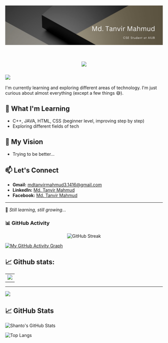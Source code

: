 ![My Photo](https://github.com/Md-Tanvir2034/Md-Tanvir2034/blob/main/WhatsApp%20Image%202025-02-25%20at%2022.20.51_af7f9886.jpg)
<!-- Animated Typing Headline -->  
<h1 align="center">
  <img src="https://readme-typing-svg.herokuapp.com?font=Fira+Code:semibold&size=24&duration=4000&pause=500&color=1E90FF&center=true&vCenter=true&width=600&lines=Hi+there+%F0%9F%91%8B%2C+I'm+Md.+Tanvir+Mahmud;" />
</h1>

![](https://komarev.com/ghpvc/?username=your-github-Md-Tanvir2034&abbreviated=true&color=blueviolet)
<!--## My Coding Activity
[![wakatime](https://wakatime.com/badge/user/1da1ec5e-f12a-45dd-81e0-15fea861bc8e.svg)](https://wakatime.com/@1da1ec5e-f12a-45dd-81e0-15fea861bc8e) -->




I'm currently learning and exploring different areas of technology. I'm just curious about almost everything (except a few things 😅).

## 🚀 What I'm Learning

- C++, JAVA, HTML, CSS  (beginner level, improving step by step)
- Exploring different fields of tech

## 🎯 My Vision

- Trying to be better... 

## 📫 Let's Connect

- **Gmail:** [mdtanvirmahmud3.1416@gmail.com](mailto:mdtanvirmahmud3.1416@gmail.com)
- **LinkedIn:** [Md. Tanvir Mahmud](https://www.linkedin.com/in/md-tanvir-m-325824231)
- **Facebook:** [Md. Tanvir Mahmud](https://www.facebook.com/mdtanvir.mahmud.9828)

---

🚀 *Still learning, still growing...*

### 📊 GitHub Activity
<p align="center">
  <img src="https://github-readme-streak-stats.herokuapp.com/?user=Md-Tanvir2034&theme=radical" alt="GitHub Streak"/>
</p>

[![My GitHub Activity Graph](https://github-readme-activity-graph.vercel.app/graph?username=Md-Tanvir2034&theme=react-dark&area=true&hide_border=true&color=5783a6&line=00a1ff&point=00a1ff)](https://github.com/ashutosh00710/github-readme-activity-graph)

## 📈 Github stats:

<table>
  <tr>
    <td>
      <img src="https://github-readme-stats-sigma-five.vercel.app/api?username=Md-Tanvir2034&show_icons=true&theme=radical">
    </td>
  </tr>
</table>

---
<img src="https://github-readme-stats-sigma-five.vercel.app/api/top-langs/?username=Md-Tanvir2034&theme=tokyonight">


## 📈 GitHub Stats

![Shanto's GitHub Stats](https://github-readme-stats.vercel.app/api?username=Md-Tanvir2034&show_icons=true&theme=radical)

![Top Langs](https://github-readme-stats.vercel.app/api/top-langs/?username=Md-Tanvir2034&layout=compact&theme=radical)


